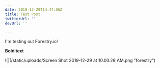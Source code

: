 ```yaml
---
date: 2019-12-29T14:47:06Z
title: Test Post
twitterUrl: ''
devUrl: ''

---
```

I'm testing out Forestry.io!

**Bold text**

![](/static/uploads/Screen Shot 2019-12-29 at 10.00.28 AM.png "forestry")
